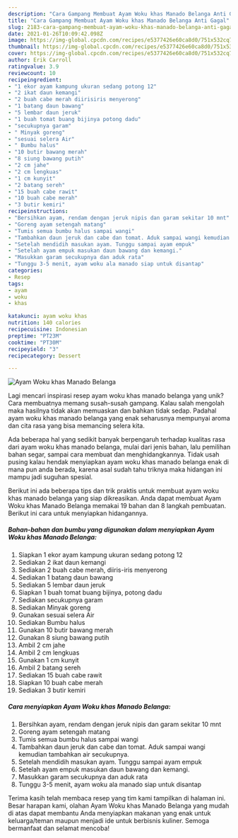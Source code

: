 ```yaml
---
description: "Cara Gampang Membuat Ayam Woku khas Manado Belanga Anti Gagal"
title: "Cara Gampang Membuat Ayam Woku khas Manado Belanga Anti Gagal"
slug: 2183-cara-gampang-membuat-ayam-woku-khas-manado-belanga-anti-gagal
date: 2021-01-26T10:09:42.098Z
image: https://img-global.cpcdn.com/recipes/e5377426e60ca8d0/751x532cq70/ayam-woku-khas-manado-belanga-foto-resep-utama.jpg
thumbnail: https://img-global.cpcdn.com/recipes/e5377426e60ca8d0/751x532cq70/ayam-woku-khas-manado-belanga-foto-resep-utama.jpg
cover: https://img-global.cpcdn.com/recipes/e5377426e60ca8d0/751x532cq70/ayam-woku-khas-manado-belanga-foto-resep-utama.jpg
author: Erik Carroll
ratingvalue: 3.9
reviewcount: 10
recipeingredient:
- "1 ekor ayam kampung ukuran sedang potong 12"
- "2 ikat daun kemangi"
- "2 buah cabe merah diirisiris menyerong"
- "1 batang daun bawang"
- "5 lembar daun jeruk"
- "1 buah tomat buang bijinya potong dadu"
- "secukupnya garam"
- " Minyak goreng"
- "sesuai selera Air"
- " Bumbu halus"
- "10 butir bawang merah"
- "8 siung bawang putih"
- "2 cm jahe"
- "2 cm lengkuas"
- "1 cm kunyit"
- "2 batang sereh"
- "15 buah cabe rawit"
- "10 buah cabe merah"
- "3 butir kemiri"
recipeinstructions:
- "Bersihkan ayam, rendam dengan jeruk nipis dan garam sekitar 10 mnt"
- "Goreng ayam setengah matang"
- "Tumis semua bumbu halus sampai wangi"
- "Tambahkan daun jeruk dan cabe dan tomat. Aduk sampai wangi kemudian tambahkan air secukupnya."
- "Setelah mendidih masukan ayam. Tunggu sampai ayam empuk"
- "Setelah ayam empuk masukan daun bawang dan kemangi."
- "Masukkan garam secukupnya dan aduk rata"
- "Tunggu 3-5 menit, ayam woku ala manado siap untuk disantap"
categories:
- Resep
tags:
- ayam
- woku
- khas

katakunci: ayam woku khas 
nutrition: 140 calories
recipecuisine: Indonesian
preptime: "PT23M"
cooktime: "PT30M"
recipeyield: "3"
recipecategory: Dessert

---
```



![Ayam Woku khas Manado Belanga](https://img-global.cpcdn.com/recipes/e5377426e60ca8d0/751x532cq70/ayam-woku-khas-manado-belanga-foto-resep-utama.jpg)

Lagi mencari inspirasi resep ayam woku khas manado belanga yang unik? Cara membuatnya memang susah-susah gampang. Kalau salah mengolah maka hasilnya tidak akan memuaskan dan bahkan tidak sedap. Padahal ayam woku khas manado belanga yang enak seharusnya mempunyai aroma dan cita rasa yang bisa memancing selera kita.

Ada beberapa hal yang sedikit banyak berpengaruh terhadap kualitas rasa dari ayam woku khas manado belanga, mulai dari jenis bahan, lalu pemilihan bahan segar, sampai cara membuat dan menghidangkannya. Tidak usah pusing kalau hendak menyiapkan ayam woku khas manado belanga enak di mana pun anda berada, karena asal sudah tahu triknya maka hidangan ini mampu jadi suguhan spesial.




Berikut ini ada beberapa tips dan trik praktis untuk membuat ayam woku khas manado belanga yang siap dikreasikan. Anda dapat membuat Ayam Woku khas Manado Belanga memakai 19 bahan dan 8 langkah pembuatan. Berikut ini cara untuk menyiapkan hidangannya.

<!--inarticleads1-->

##### Bahan-bahan dan bumbu yang digunakan dalam menyiapkan Ayam Woku khas Manado Belanga:

1. Siapkan 1 ekor ayam kampung ukuran sedang potong 12
1. Sediakan 2 ikat daun kemangi
1. Sediakan 2 buah cabe merah, diiris-iris menyerong
1. Sediakan 1 batang daun bawang
1. Sediakan 5 lembar daun jeruk
1. Siapkan 1 buah tomat buang bijinya, potong dadu
1. Sediakan secukupnya garam
1. Sediakan  Minyak goreng
1. Gunakan sesuai selera Air
1. Sediakan  Bumbu halus
1. Gunakan 10 butir bawang merah
1. Gunakan 8 siung bawang putih
1. Ambil 2 cm jahe
1. Ambil 2 cm lengkuas
1. Gunakan 1 cm kunyit
1. Ambil 2 batang sereh
1. Sediakan 15 buah cabe rawit
1. Siapkan 10 buah cabe merah
1. Sediakan 3 butir kemiri




<!--inarticleads2-->

##### Cara menyiapkan Ayam Woku khas Manado Belanga:

1. Bersihkan ayam, rendam dengan jeruk nipis dan garam sekitar 10 mnt
1. Goreng ayam setengah matang
1. Tumis semua bumbu halus sampai wangi
1. Tambahkan daun jeruk dan cabe dan tomat. Aduk sampai wangi kemudian tambahkan air secukupnya.
1. Setelah mendidih masukan ayam. Tunggu sampai ayam empuk
1. Setelah ayam empuk masukan daun bawang dan kemangi.
1. Masukkan garam secukupnya dan aduk rata
1. Tunggu 3-5 menit, ayam woku ala manado siap untuk disantap




Terima kasih telah membaca resep yang tim kami tampilkan di halaman ini. Besar harapan kami, olahan Ayam Woku khas Manado Belanga yang mudah di atas dapat membantu Anda menyiapkan makanan yang enak untuk keluarga/teman maupun menjadi ide untuk berbisnis kuliner. Semoga bermanfaat dan selamat mencoba!
